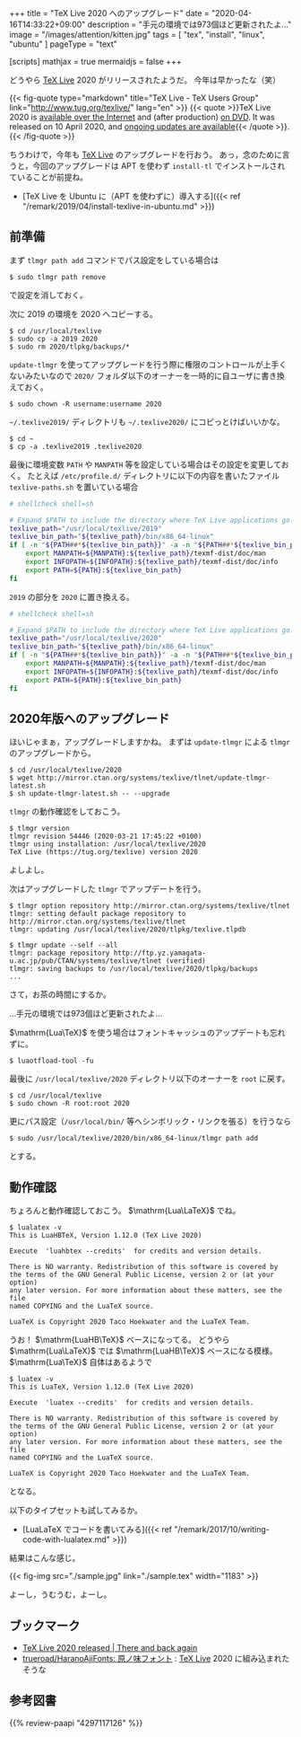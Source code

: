 +++
title = "TeX Live 2020 へのアップグレード"
date =  "2020-04-16T14:33:22+09:00"
description = "手元の環境では973個ほど更新されたよ…"
image = "/images/attention/kitten.jpg"
tags = [ "tex", "install", "linux", "ubuntu" ]
pageType = "text"

[scripts]
  mathjax = true
  mermaidjs = false
+++

どうやら [TeX Live] 2020 がリリースされたようだ。
今年は早かったな（笑）

{{< fig-quote type="markdown" title="TeX Live - TeX Users Group" link="http://www.tug.org/texlive/" lang="en" >}}
{{< quote >}}TeX Live 2020 is [available over the Internet](http://www.tug.org/texlive/acquire.html) and (after production) [on DVD](http://www.tug.org/texlive/acquire-dvd.html). It was released on 10 April 2020, and [ongoing updates are available](http://www.tug.org/texlive/pkginstall.html){{< /quote >}}.
{{< /fig-quote >}}

ちうわけで，今年も [TeX Live] のアップグレードを行おう。
あっ，念のために言うと，今回のアップグレードは APT を使わず `install-tl` でインストールされていることが前提ね。

- [TeX Live を Ubuntu に（APT を使わずに）導入する]({{< ref "/remark/2019/04/install-texlive-in-ubuntu.md" >}})

## 前準備

まず `tlmgr path add` コマンドでパス設定をしている場合は

```text
$ sudo tlmgr path remove
```

で設定を消しておく。

次に 2019 の環境を 2020 へコピーする。

```text
$ cd /usr/local/texlive
$ sudo cp -a 2019 2020
$ sudo rm 2020/tlpkg/backups/*
```

`update-tlmgr` を使ってアップグレードを行う際に権限のコントロールが上手くないみたいなので `2020/` フォルダ以下のオーナーを一時的に自ユーザに書き換えておく。

```text
$ sudo chown -R username:username 2020
```

`~/.texlive2019/` ディレクトリも `~/.texlive2020/` にコピっとけばいいかな。

```text
$ cd ~
$ cp -a .texlive2019 .texlive2020
```

最後に環境変数 `PATH` や `MANPATH` 等を設定している場合はその設定を変更しておく。
たとえば  `/etc/profile.d/` ディレクトリに以下の内容を書いたファイル `texlive-paths.sh` を置いている場合

```bash
# shellcheck shell=sh

# Expand $PATH to include the directory where TeX Live applications go.
texlive_path="/usr/local/texlive/2019"
texlive_bin_path="${texlive_path}/bin/x86_64-linux"
if [ -n "${PATH##*${texlive_bin_path}}" -a -n "${PATH##*${texlive_bin_path}:*}" ]; then
    export MANPATH=${MANPATH}:${texlive_path}/texmf-dist/doc/man
    export INFOPATH=${INFOPATH}:${texlive_path}/texmf-dist/doc/info
    export PATH=${PATH}:${texlive_bin_path}
fi
```

`2019` の部分を `2020` に置き換える。

```bash {hl_lines=[4]}
# shellcheck shell=sh

# Expand $PATH to include the directory where TeX Live applications go.
texlive_path="/usr/local/texlive/2020"
texlive_bin_path="${texlive_path}/bin/x86_64-linux"
if [ -n "${PATH##*${texlive_bin_path}}" -a -n "${PATH##*${texlive_bin_path}:*}" ]; then
    export MANPATH=${MANPATH}:${texlive_path}/texmf-dist/doc/man
    export INFOPATH=${INFOPATH}:${texlive_path}/texmf-dist/doc/info
    export PATH=${PATH}:${texlive_bin_path}
fi
```

## 2020年版へのアップグレード

ほいじゃまぁ，アップグレードしますかね。
まずは `update-tlmgr` による `tlmgr` のアップグレードから。

```text
$ cd /usr/local/texlive/2020
$ wget http://mirror.ctan.org/systems/texlive/tlnet/update-tlmgr-latest.sh
$ sh update-tlmgr-latest.sh -- --upgrade
```

`tlmgr` の動作確認をしておこう。

```text
$ tlmgr version
tlmgr revision 54446 (2020-03-21 17:45:22 +0100)
tlmgr using installation: /usr/local/texlive/2020
TeX Live (https://tug.org/texlive) version 2020
```

よしよし。

次はアップグレードした `tlmgr` でアップデートを行う。

```text
$ tlmgr option repository http://mirror.ctan.org/systems/texlive/tlnet
tlmgr: setting default package repository to http://mirror.ctan.org/systems/texlive/tlnet
tlmgr: updating /usr/local/texlive/2020/tlpkg/texlive.tlpdb

$ tlmgr update --self --all
tlmgr: package repository http://ftp.yz.yamagata-u.ac.jp/pub/CTAN/systems/texlive/tlnet (verified)
tlmgr: saving backups to /usr/local/texlive/2020/tlpkg/backups
...
```

さて，お茶の時間にするか。

...手元の環境では973個ほど更新されたよ...

$\mathrm{Lua\TeX}$ を使う場合はフォントキャッシュのアップデートも忘れずに。

```text
$ luaotfload-tool -fu
```

最後に `/usr/local/texlive/2020` ディレクトリ以下のオーナーを `root` に戻す。

```text
$ cd /usr/local/texlive
$ sudo chown -R root:root 2020
```

更にパス設定（`/usr/local/bin/` 等へシンボリック・リンクを張る）を行うなら

```text
$ sudo /usr/local/texlive/2020/bin/x86_64-linux/tlmgr path add
```

とする。

## 動作確認

ちょろんと動作確認しておこう。
$\mathrm{Lua\LaTeX}$ でね。

```text {hl_lines=[2]}
$ lualatex -v
This is LuaHBTeX, Version 1.12.0 (TeX Live 2020)

Execute  'luahbtex --credits'  for credits and version details.

There is NO warranty. Redistribution of this software is covered by
the terms of the GNU General Public License, version 2 or (at your option)
any later version. For more information about these matters, see the file
named COPYING and the LuaTeX source.

LuaTeX is Copyright 2020 Taco Hoekwater and the LuaTeX Team.
```

うお！ $\mathrm{LuaHB\TeX}$ ベースになってる。
どうやら $\mathrm{Lua\LaTeX}$ では $\mathrm{LuaHB\TeX}$ ベースになる模様。
$\mathrm{Lua\TeX}$ 自体はあるようで

```text {hl_lines=[2]}
$ luatex -v
This is LuaTeX, Version 1.12.0 (TeX Live 2020)

Execute  'luatex --credits'  for credits and version details.

There is NO warranty. Redistribution of this software is covered by
the terms of the GNU General Public License, version 2 or (at your option)
any later version. For more information about these matters, see the file
named COPYING and the LuaTeX source.

LuaTeX is Copyright 2020 Taco Hoekwater and the LuaTeX Team.
```

となる。

以下のタイプセットも試してみるか。

- [LuaLaTeX でコードを書いてみる]({{< ref "/remark/2017/10/writing-code-with-lualatex.md" >}})

結果はこんな感じ。

{{< fig-img src="./sample.jpg" link="./sample.tex" width="1183" >}}

よーし，うむうむ，よーし。

## ブックマーク

- [TeX Live 2020 released | There and back again](https://www.preining.info/blog/2020/04/tex-live-2020-released/)
- [trueroad/HaranoAjiFonts: 原ノ味フォント](https://github.com/trueroad/HaranoAjiFonts) : [TeX Live] 2020 に組み込まれたそうな

[Ubuntu]: https://www.ubuntu.com/ "The leading operating system for PCs, IoT devices, servers and the cloud | Ubuntu"
[TeX Live]: http://www.tug.org/texlive/ "TeX Live - TeX Users Group"

## 参考図書

{{% review-paapi "4297117126" %}} <!-- LaTeX2ε美文書作成入門 -->
